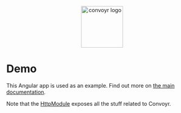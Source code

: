 <p align="center">
  <img width="110" src="https://github.com/jscutlery/convoyr/blob/master/logo.png?raw=true" alt="convoyr logo" />
</p>

# Demo

This Angular app is used as an example. Find out more on [the main documentation](https://github.com/jscutlery/convoyr).

Note that the [HttpModule](./src/app/http/http.module.ts) exposes all the stuff related to Convoyr.
